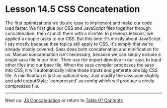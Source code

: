 # Lesson 14.5 CSS Concatenation

The first optimizations we do are easy to implement and make our code load faster. We first glue our CSS and JavaScript files together through concatenation, then crunch them with a minifile. In previous lessons, we applied a couple tasks to our CSS. But this time it's mostly about JavaScript. I say mostly because thse topics still apply to CSS. It's simply that we're already mostly covered. Sass does both concatenation  and minification for us. Manual concatenation isn't necessary, because we can simply include a single sass file in our html. Then use the import directive in our sass to input other files into our base file. When the sass compiler processes the sass into CSS, it will automatically inline those inputs and generate one big CSS file. A minification is just an optional way. Just modify the sass pipe slightly and add outputStyle: 'compressed' as config which will produce a nicely compressed file.

- - -
Next up: [JS Concatenation](ND024_Part3_Lesson14_06.md) or return to [Table Of Contents](./ND024_TableOfContents.md)
